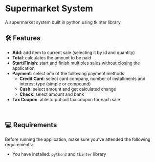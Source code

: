 # Supermarket System
A supermarket system built in python using tkinter library.

## 🛠️ Features

- **Add**: add item to current sale (selecting it by id and quantity)
- **Total**: calculates the amount to be paid 
- **Start/Finish**: start and finish multiples sales without closing the application
- **Payment**: select one of the following payment methods
    - **Credit Card**: select card company, number of installments and interest type (simple or compound)
    - **Cash**: select amount and get calculated change
    - **Check**: select amount and bank
- **Tax Coupon**: able to put out tax coupon for each sale

<br>

## 💻 Requirements

Before running the application, make sure you've attended the following requirements:

- You have installed: `python3` and `tkinter` library
<br>

